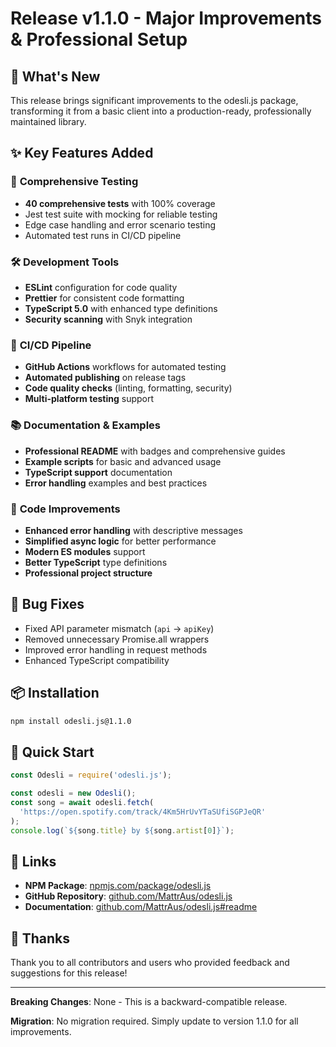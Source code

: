 # Release v1.1.0 - Major Improvements & Professional Setup

## 🎉 What's New

This release brings significant improvements to the odesli.js package, transforming it from a basic client into a production-ready, professionally maintained library.

## ✨ Key Features Added

### 🧪 **Comprehensive Testing**

- **40 comprehensive tests** with 100% coverage
- Jest test suite with mocking for reliable testing
- Edge case handling and error scenario testing
- Automated test runs in CI/CD pipeline

### 🛠️ **Development Tools**

- **ESLint** configuration for code quality
- **Prettier** for consistent code formatting
- **TypeScript 5.0** with enhanced type definitions
- **Security scanning** with Snyk integration

### 🚀 **CI/CD Pipeline**

- **GitHub Actions** workflows for automated testing
- **Automated publishing** on release tags
- **Code quality checks** (linting, formatting, security)
- **Multi-platform testing** support

### 📚 **Documentation & Examples**

- **Professional README** with badges and comprehensive guides
- **Example scripts** for basic and advanced usage
- **TypeScript support** documentation
- **Error handling** examples and best practices

### 🔧 **Code Improvements**

- **Enhanced error handling** with descriptive messages
- **Simplified async logic** for better performance
- **Modern ES modules** support
- **Better TypeScript** type definitions
- **Professional project structure**

## 🐛 Bug Fixes

- Fixed API parameter mismatch (`api` → `apiKey`)
- Removed unnecessary Promise.all wrappers
- Improved error handling in request methods
- Enhanced TypeScript compatibility

## 📦 Installation

```bash
npm install odesli.js@1.1.0
```

## 🚀 Quick Start

```js
const Odesli = require('odesli.js');

const odesli = new Odesli();
const song = await odesli.fetch(
  'https://open.spotify.com/track/4Km5HrUvYTaSUfiSGPJeQR'
);
console.log(`${song.title} by ${song.artist[0]}`);
```

## 🔗 Links

- **NPM Package**: [npmjs.com/package/odesli.js](https://www.npmjs.com/package/odesli.js)
- **GitHub Repository**: [github.com/MattrAus/odesli.js](https://github.com/MattrAus/odesli.js)
- **Documentation**: [github.com/MattrAus/odesli.js#readme](https://github.com/MattrAus/odesli.js#readme)

## 🙏 Thanks

Thank you to all contributors and users who provided feedback and suggestions for this release!

---

**Breaking Changes**: None - This is a backward-compatible release.

**Migration**: No migration required. Simply update to version 1.1.0 for all improvements.
